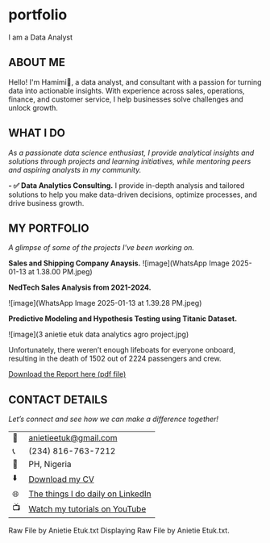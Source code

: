# portfolio
I am a Data Analyst

<!--Section 1: Introduce your self-->
## ABOUT ME

Hello! I'm Hamimi🙂, a data analyst, and consultant with a passion for turning data into actionable insights. With experience across sales, operations, finance, and customer service, I help businesses solve challenges and unlock growth.


<!--Mention your top/relevant skills here - core and soft skills-->
## WHAT I DO

*As a passionate data science enthusiast, I provide analytical insights and solutions through projects and learning initiatives, while mentoring peers and aspiring analysts in my community.*

**- ✅ Data Analytics Consulting.**
I provide in-depth analysis and tailored solutions to help you make data-driven decisions, optimize processes, and drive business growth. 
 

<!--Section 2: List 3-4 key projects-->
## MY PORTFOLIO 

*A glimpse of some of the projects I've been working on.*

**Sales and Shipping Company Anaysis.**
![image](WhatsApp Image 2025-01-13 at 1.38.00 PM.jpeg)


**NedTech Sales Analysis from 2021-2024.**

![image](WhatsApp Image 2025-01-13 at 1.39.28 PM.jpeg)



**Predictive Modeling and Hypothesis Testing using Titanic Dataset.**

![image](3 anietie etuk data analytics agro project.jpg)

Unfortunately, there weren’t enough lifeboats for everyone onboard, resulting in the death of 1502 out of 2224 passengers and crew. 

<a href="17 How to Present Data to Executives by Anietie Etuk.pdf">Download the Report here (pdf file)</a>


## CONTACT DETAILS

*Let’s connect and see how we can make a difference together!*
<table>
  <tbody>
    <tr>
      <td>📧</td>
      <td><a href="mailto:anietieetuk@gmail.com">anietieetuk@gmail.com</a></td>
    </tr>
    <tr>
      <td>📞</td>
      <td>(234) 816-763-7212</td>
    </tr>
    <tr>
      <td>📍</td>
      <td>PH, Nigeria</td>
    </tr>
    <tr>
      <td>⬇️</td>
      <td><a href="https://etuk123456.github.io/portfolio1/docs/Profile.pdf">Download my CV</a></td>
    </tr>
    <tr>
      <td>🌐</td>
      <td><a href="https://linkedin.com/in/etukanietie">The things I do daily on LinkedIn</a></td>
    </tr>
    <tr>
      <td>📺</td>
      <td><a href="https://www.youtube.com/@LearnwithEtuk">Watch my tutorials on YouTube</a></td>
    </tr>
  </tbody>
</table>

   




Raw File by Anietie Etuk.txt
Displaying Raw File by Anietie Etuk.txt.
